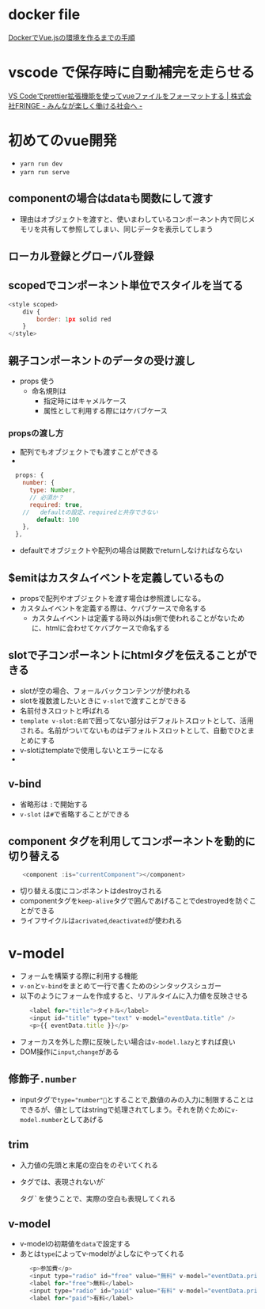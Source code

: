 # docker file
[DockerでVue.jsの環境を作るまでの手順](https://zenn.dev/tet0h/articles/docker-vuejs)

# vscode で保存時に自動補完を走らせる
[VS Codeでprettier拡張機能を使ってvueファイルをフォーマットする | 株式会社FRINGE - みんなが楽しく働ける社会へ -][ref1]

# 初めてのvue開発
- `yarn run dev`
- `yarn run serve`

## componentの場合はdataも関数にして渡す
- 理由はオブジェクトを渡すと、使いまわしているコンポーネント内で同じメモリを共有して参照してしまい、同じデータを表示してしまう

## ローカル登録とグローバル登録

## scopedでコンポーネント単位でスタイルを当てる
``` javascript
<style scoped>
	div {
		border: 1px solid red
	}
</style>
```

## 親子コンポーネントのデータの受け渡し
- props 使う
  - 命名規則は
    - 指定時にはキャメルケース
    - 属性として利用する際にはケバブケース


### propsの渡し方
- 配列でもオブジェクトでも渡すことができる
-
```javascript
  props: {
    number: {
      type: Number,
      // 必須か？
      required: true,
	//   defaultの設定、requiredと共存できない
		default: 100
    },
  },
```

- defaultでオブジェクトや配列の場合は関数でreturnしなければならない

## $emitはカスタムイベントを定義しているもの
- propsで配列やオブジェクトを渡す場合は参照渡しになる。
- カスタムイベントを定義する際は、ケバブケースで命名する
  - カスタムイベントは定義する時以外はjs側で使われることがないために、htmlに合わせてケバブケースで命名する

## slotで子コンポーネントにhtmlタグを伝えることができる
- slotが空の場合、フォールバックコンテンツが使われる
- slotを複数渡したいときに `v-slot`で渡すことができる
- 名前付きスロットと呼ばれる
- `template v-slot:名前`で囲ってない部分はデフォルトスロットとして、活用される。名前がついてないものはデフォルトスロットとして、自動でひとまとめにする
- v-slotはtemplateで使用しないとエラーになる
-

## v-bind
- 省略形は `:`で開始する
- `v-slot` は`#`で省略することができる

## component タグを利用してコンポーネントを動的に切り替える
```javascript
    <component :is="currentComponent"></component>
```
- 切り替える度にコンポネントはdestroyされる
- componentタグを`keep-alive`タグで囲んであげることでdestroyedを防ぐことができる
- ライフサイクルは`acrivated`,`deactivated`が使われる

# v-model
- フォームを構築する際に利用する機能
- `v-on`と`v-bind`をまとめて一行で書くためのシンタックスシュガー
- 以下のようにフォームを作成すると、リアルタイムに入力値を反映させる
```javascript
      <label for="title">タイトル</label>
      <input id="title" type="text" v-model="eventData.title" />
      <p>{{ eventData.title }}</p>
```
- フォーカスを外した際に反映したい場合は`v-model.lazy`とすれば良い
- DOM操作に`input`,`change`がある
## 修飾子`.number`
- inputタグで`type="number"`とすることで,数値のみの入力に制限することはできるが、値としてはstringで処理されてしまう。それを防ぐために`v-model.number`としてあげる

## trim
- 入力値の先頭と末尾の空白をのぞいてくれる
- <p>タグでは、表現されないが`<pre>タグ`を使うことで、実際の空白も表現してくれる

## v-model
- v-modelの初期値を`data`で設定する
- あとは`type`によってv-modelがよしなにやってくれる
``` javascript
      <p>参加費</p>
      <input type="radio" id="free" value="無料" v-model="eventData.price" />
      <label for="free">無料</label>
      <input type="radio" id="paid" value="有料" v-model="eventData.price" />
      <label for="paid">有料</label>
```











[ref1]:(https://fringe.co.jp/vs-code%E3%81%A7prettier%E6%8B%A1%E5%BC%B5%E6%A9%9F%E8%83%BD%E3%82%92%E4%BD%BF%E3%81%A3%E3%81%A6vue%E3%83%95%E3%82%A1%E3%82%A4%E3%83%AB%E3%82%92%E3%83%95%E3%82%A9%E3%83%BC%E3%83%9E%E3%83%83%E3%83%88/)